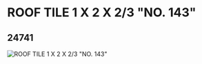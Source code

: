 # ROOF TILE 1 X 2 X 2/3 "NO. 143"
## 24741
![ROOF TILE 1 X 2 X 2/3 "NO. 143"](https://lc-www-live-s.legocdn.com/media/bricks/5/2/6134910.jpg)